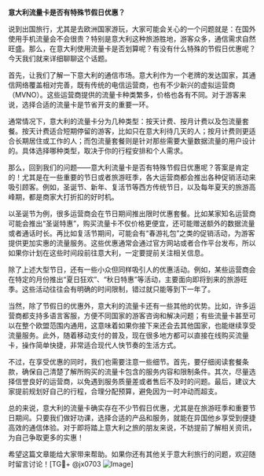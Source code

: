 **意大利流量卡是否有特殊节假日优惠？**

说到出国旅行，尤其是去欧洲国家游玩，大家可能会关心的一个问题就是：在国外使用手机流量会不会很贵？特别是意大利这种旅游胜地，游客众多，通信需求自然旺盛。那么，在意大利使用流量卡是否划算呢？有没有什么特殊的节假日优惠呢？今天我们就来详细聊聊这个话题。

首先，让我们了解一下意大利的通信市场。意大利作为一个老牌的发达国家，其通信网络覆盖相对完善，既有传统的电信运营商，也有不少新兴的虚拟运营商（MVNO）。这些运营商提供的流量卡种类繁多，价格也各有不同。对于游客来说，选择合适的流量卡是节省开支的重要一环。

通常情况下，意大利的流量卡分为几种类型：按天计费、按月计费以及包流量套餐。按天计费适合短期停留的游客，比如只在意大利待几天的人；按月计费则更适合长期居住或工作的人；而包流量套餐则是针对那些需要大量数据流量的用户设计的。具体选择哪种类型，取决于你的行程安排和个人需求。

那么，回到我们的问题——意大利流量卡是否有特殊节假日优惠呢？答案是肯定的！尤其是在一些重要的节日或者旅游旺季，各大运营商都会推出各种促销活动来吸引顾客。例如，圣诞节、新年、复活节等西方传统节日，以及每年夏天的旅游高峰期，都是商家大打折扣的好时机。

以圣诞节为例，很多运营商会在节日期间推出限时优惠套餐。比如某家知名运营商可能会推出“圣诞特惠”，购买流量卡不仅价格更便宜，还可能赠送额外的数据流量或者通话时长。再比如复活节期间，可能会有“春游礼包”之类的促销活动，为游客提供更加实惠的流量服务。这些优惠通常会通过官方网站或者合作平台发布，所以如果你计划在这些时间段前往意大利，一定要提前关注相关信息。

除了上述大型节日，还有一些小众但同样吸引人的优惠活动。例如，某些运营商会在特定的月份推出“夏日狂欢”、“秋日特惠”等活动，主要面向即将到来的旅游旺季。这些活动往往会有明确的时间限制，错过就只能等到下一年了。

当然，除了节假日的优惠外，意大利的流量卡还有一些其他的优势。比如，许多运营商都支持多语言客服，方便不同国家的游客咨询和解决问题；有些流量卡甚至可以在整个欧盟范围内通用，这意味着如果你接下来还会去其他国家，也能继续享受流量服务。此外，随着移动支付的普及，现在很多地方都可以直接在线购买流量卡，操作简单快捷，非常适合现代人快节奏的生活方式。

不过，在享受优惠的同时，我们也需要注意一些细节。首先，要仔细阅读套餐条款，确保自己清楚了解所购买的流量卡包含的服务内容和限制条件。其次，尽量选择信誉良好的运营商，以免遇到服务质量差或者售后不及时的问题。最后，建议大家提前规划好自己的行程，合理分配预算，避免因为一时冲动而超支。

总的来说，意大利的流量卡确实存在不少节假日优惠，尤其是在旅游旺季和重要节日期间。只要我们做好功课，选择合适的产品和服务，就能在异国他乡享受到便捷高效的通信体验。对于即将踏上意大利之旅的朋友来说，不妨提前了解相关资讯，为自己争取更多的实惠！

希望这篇文章能给大家带来帮助。如果你还有其他关于意大利旅行的问题，欢迎随时留言讨论！[TG💪+ @jx0703 ![Image](https://github.com/user-attachments/assets/dbca1d08-cadb-493c-b0ec-ad6f7a83f270)]